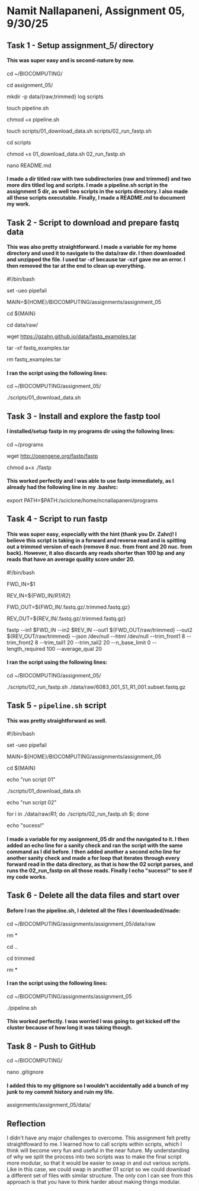 # Namit Nallapaneni, Assignment 05, 9/30/25

## Task 1 - Setup assignment_5/ directory
#### This was super easy and is second-nature by now.

cd ~/BIOCOMPUTING/

cd assignment_05/

mkdir -p data/{raw,trimmed} log scripts

touch pipeline.sh

chmod +x pipeline.sh

touch scripts/01_download_data.sh scripts/02_run_fastp.sh

cd scripts

chmod +x 01_download_data.sh 02_run_fastp.sh 

nano README.md

#### I made a dir titled raw with two subdirectories (raw and trimmed) and two more dirs titled log and scripts. I made a pipeline.sh script in the assignment 5 dir, as well two scripts in the scripts directory. I also made all these scripts executable. Finally, I made a README.md to document my work.

## Task 2 - Script to download and prepare fastq data
#### This was also pretty straightforward. I made a variable for my home directory and used it to navigate to the data/raw dir. I then downloaded and unzipped the file. I used tar -xf because tar -xzf gave me an error. I then removed the tar at the end to clean up everything. 

#!/bin/bash

set -ueo pipefail

MAIN=${HOME}/BIOCOMPUTING/assignments/assignment_05

cd ${MAIN}

cd data/raw/

wget https://gzahn.github.io/data/fastq_examples.tar

tar -xf fastq_examples.tar

rm fastq_examples.tar

#### I ran the script using the following lines:

cd ~/BIOCOMPUTING/assignment_05/

./scripts/01_download_data.sh 

## Task 3 - Install and explore the fastp tool

#### I installed/setup fastp in my programs dir using the following lines:

cd ~/programs

wget http://opengene.org/fastp/fastp

chmod a+x ./fastp

#### This worked perfectly and I was able to use fastp immediately, as I already had the following line in my .bashrc:

export PATH=$PATH:/sciclone/home/ncnallapaneni/programs

## Task 4 - Script to run fastp

#### This was super easy, especially with the hint (thank you Dr. Zahn)! I believe this script is taking in a forward and reverse read and is spitting out a trimmed version of each (remove 8 nuc. from front and 20 nuc. from back). However, it also discards any reads shorter than 100 bp and any reads that have an average quality score under 20.

#!/bin/bash

FWD_IN=$1

REV_IN=${FWD_IN/_R1_/_R2_}

FWD_OUT=${FWD_IN/.fastq.gz/.trimmed.fastq.gz}

REV_OUT=${REV_IN/.fastq.gz/.trimmed.fastq.gz}

fastp --in1 $FWD_IN --in2 $REV_IN --out1 ${FWD_OUT/raw/trimmed} --out2 ${REV_OUT/raw/trimmed} --json /dev/null --html /dev/null --trim_front1 8 --trim_front2 8 --trim_tail1 20 --trim_tail2 20 --n_base_limit 0 --length_required 100 --average_qual 20

#### I ran the script using the following lines:

cd ~/BIOCOMPUTING/assignment_05/

./scripts/02_run_fastp.sh ./data/raw/6083_001_S1_R1_001.subset.fastq.gz

## Task 5 - `pipeline.sh` script

#### This was pretty straightforward as well. 

#!/bin/bash

set -ueo pipefail

MAIN=${HOME}/BIOCOMPUTING/assignments/assignment_05

cd ${MAIN}

echo "run script 01"

./scripts/01_download_data.sh

echo "run script 02"

for i in ./data/raw/*R1*; do ./scripts/02_run_fastp.sh $i; done

echo "sucess!"

#### I made a variable for my assignment_05 dir and the navigated to it. I then added an echo line for a sanity check and ran the script with the same command as I did before. I then added another a second echo line for another sanity check and made a for loop that iterates through every forward read in the data directory, as that is how the 02 script parses, and runs the 02_run_fastp on all those reads. Finally I echo "sucess!" to see if my code works.

## Task 6 - Delete all the data files and start over

#### Before I ran the pipeline.sh, I deleted all the files I downloaded/made:

cd ~/BIOCOMPUTING/assignments/assignment_05/data/raw

rm *

cd ..

cd trimmed 

rm *

#### I ran the script using the following lines:

cd ~/BIOCOMPUTING/assignments/assignment_05

./pipeline.sh

#### This worked perfectly. I was worried I was going to get kicked off the cluster because of how long it was taking though. 

## Task 8 - Push to GitHub

cd ~/BIOCOMPUTING/

nano .gitignore

#### I added this to my gitignore so I wouldn't accidentally add a bunch of my junk to my commit history and ruin my life.

assignments/assignment_05/data/

## Reflection

I didn't have any major challenges to overcome. This assignment felt pretty straightfoward to me. I learned how to call scripts within scripts, which I think will become very fun and useful in the near future. My understanding of why we split the process into two scripts was to make the final script more modular, so that it would be easier to swap in and out various scripts. Like in this case, we could swap in another 01 script so we could download a different set of files with similar structure. The only con I can see from this approach is that you have to think harder about making things modular.
